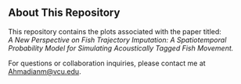 ## About This Repository

This repository contains the plots associated with the paper titled:  
*A New Perspective on Fish Trajectory Imputation: A Spatiotemporal Probability Model for Simulating Acoustically Tagged Fish Movement.*

For questions or collaboration inquiries, please contact me at [Ahmadianm@vcu.edu](mailto:Ahmadianm@vcu.edu).

